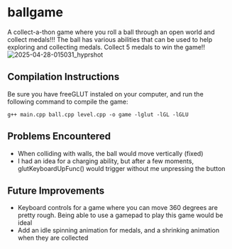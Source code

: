 # ballgame
A collect-a-thon game where you roll a ball through an open world and collect medals!!! The ball has various abilities that can be used to help exploring and collecting medals. Collect 5 medals to win the game!!
![2025-04-28-015031_hyprshot](https://github.com/user-attachments/assets/7427535e-c36c-4cc0-bf15-334c455323f4)
## Compilation Instructions
Be sure you have freeGLUT instaled on your computer, and run the following command to compile the game:
```
g++ main.cpp ball.cpp level.cpp -o game -lglut -lGL -lGLU
```
## Problems Encountered
- When colliding with walls, the ball would move vertically (fixed)
- I had an idea for a charging ability, but after a few moments, glutKeyboardUpFunc() would trigger without me unpressing the button
## Future Improvements
- Keyboard controls for a game where you can move 360 degrees are pretty rough. Being able to use a gamepad to play this game would be ideal
- Add an idle spinning animation for medals, and a shrinking animation when they are collected
